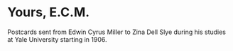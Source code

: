 # Yours, E.C.M.

Postcards sent from Edwin Cyrus Miller to Zina Dell Slye during his studies at Yale University starting in 1906.
